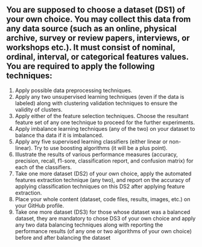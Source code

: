 ## You are supposed to choose a dataset (DS1) of your own choice. You may collect this data from any data source (such as an online, physical archive, survey or review papers, interviews, or workshops etc.). It must consist of nominal, ordinal, interval, or categorical features values. You are required to apply the following techniques:

1.	Apply possible data preprocessing techniques. 
2.	Apply any two unsupervised learning techniques (even if the data is labeled) along with clustering validation techniques to ensure the validity of clusters. 
3.	Apply either of the feature selection techniques. Choose the resultant feature set of any one technique to proceed for the further experiments.  
4.	Apply imbalance learning techniques (any of the two) on your dataset to balance tha data if it is imbalanced. 
5.	Apply any five supervised learning classifiers (either linear or non-linear). Try to use boosting algorithms (it will be a plus point).  
6.	Illustrate the results of various performance measures (accuracy, precision, recall, f1-sore, classification report, and confusion matrix) for each of the classifiers. 
7.	Take one more dataset (DS2) of your own choice, apply the automated features extraction technique (any two), and report on the accuracy of applying classification techniques on this DS2 after applying feature extraction. 
8.	Place your whole content (dataset, code files, results, images, etc.) on your GitHub profile. 
9.	Take one more dataset (DS3) for those whose dataset was a balanced dataset, they are mandatory to chose DS3 of your own choice and apply any two data balancing techniques along with reporting the performance results (of any one or two algorithms of your own choice) before and after balancing the dataset
